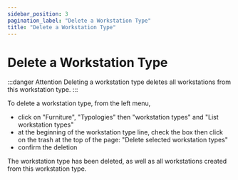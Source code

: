 ```yaml
---
sidebar_position: 3
pagination_label: "Delete a Workstation Type"
title: "Delete a Workstation Type"
---
```


# Delete a Workstation Type

:::danger Attention
Deleting a workstation type deletes all workstations from this workstation type.
:::

To delete a workstation type, from the left menu,

-   click on "Furniture", "Typologies" then "workstation types" and "List workstation types"
-   at the beginning of the workstation type line, check the box then click on the trash at the top of the page: "Delete selected workstation types"
-   confirm the deletion

The workstation type has been deleted, as well as all workstations created from this workstation type.